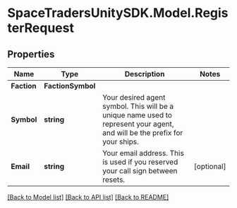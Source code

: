 # SpaceTradersUnitySDK.Model.RegisterRequest

## Properties

Name | Type | Description | Notes
------------ | ------------- | ------------- | -------------
**Faction** | **FactionSymbol** |  | 
**Symbol** | **string** | Your desired agent symbol. This will be a unique name used to represent your agent, and will be the prefix for your ships. | 
**Email** | **string** | Your email address. This is used if you reserved your call sign between resets. | [optional] 

[[Back to Model list]](../README.md#documentation-for-models) [[Back to API list]](../README.md#documentation-for-api-endpoints) [[Back to README]](../README.md)

